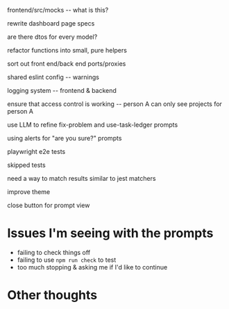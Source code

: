 frontend/src/mocks -- what is this?

rewrite dashboard page specs

are there dtos for every model?

refactor functions into small, pure helpers

sort out front end/back end ports/proxies

shared eslint config -- warnings

logging system -- frontend & backend

ensure that access control is working -- person A can only see projects for person A

use LLM to refine fix-problem and use-task-ledger prompts

using alerts for "are you sure?" prompts

playwright e2e tests

skipped tests

need a way to match results similar to jest matchers

improve theme

close button for prompt view


# Issues I'm seeing with the prompts
- failing to check things off
- failing to use `npm run check` to test
- too much stopping & asking me if I'd like to continue

# Other thoughts
